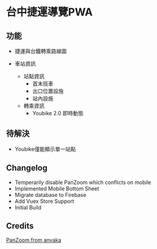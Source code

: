 # 台中捷運導覽PWA

## 功能

+ 捷運與台鐵轉乘路線圖

+ 車站資訊
  * 站點資訊
    - 首末班車
    - 出口位置設施
    - 站內設施
  * 轉乘資訊
    - Youbike 2.0 即時動態

## 待解決
+ Youbike僅能顯示單一站點


## Changelog
+ Temperarily disable PanZoom which conflicts on mobile 
+ Implemented Mobile Bottom Sheet
+ Migrate database to Firebase
+ Add Vuex Store Support 
+ Initial Build 

## Credits

[PanZoom from anvaka](https://github.com/anvaka/panzoom)
